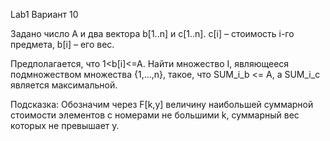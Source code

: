 Lab1 Вариант 10

Задано число А и два вектора b[1..n] и c[1..n].
c[i] – стоимость i-го предмета, b[i] – его вес.

Предполагается, что 1<b[i]<=A.
Найти множество I, являющееся подмножеством множества {1,...,n}, такое, что SUM_i_b <= А, a SUM_i_c является максимальной.

Подсказка:
Обозначим через F[k,y] величину наибольшей суммарной стоимости элементов
с номерами не большими k, суммарный вес которых не превышает y.
